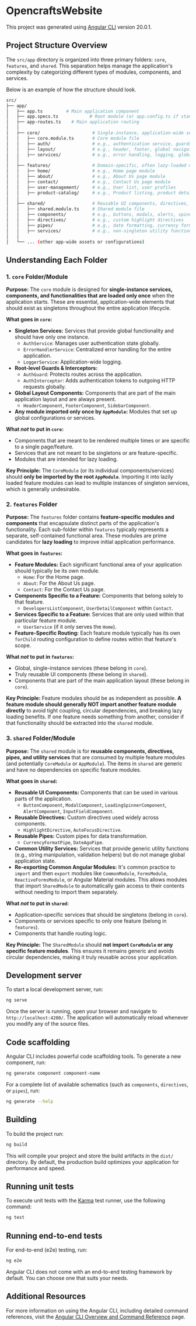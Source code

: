 # OpencraftsWebsite

This project was generated using [Angular CLI](https://github.com/angular/angular-cli) version 20.0.1.

## Project Structure Overview

The `src/app` directory is organized into three primary folders: `core`, `features`, and `shared`. This separation helps manage the application's complexity by categorizing different types of modules, components, and services.

Below is an example of how the structure should look.

```bash
src/
├── app/
│   ├── app.ts         # Main application component
│   ├── app.specs.ts            # Root module (or app.config.ts if standalone root)
│   ├── app-routes.ts    # Main application routing
│   │
│   ├── core/                    # Single-instance, application-wide services & components
│   │   ├── core.module.ts       # Core module file
│   │   ├── auth/                # e.g., authentication service, guards
│   │   ├── layout/              # e.g., header, footer, global navigation
│   │   ├── services/            # e.g., error handling, logging, global data
│   │
│   ├── features/                # Domain-specific, often lazy-loaded modules for distinct functionalities
│   │   ├── home/                # e.g., Home page module
│   │   ├── about/               # e.g., About Us page module
│   │   ├── contact/             # e.g., Contact Us page module
│   │   ├── user-management/     # e.g., User list, user profiles
│   │   ├── product-catalog/     # e.g., Product listing, product details
│   │
│   ├── shared/                  # Reusable UI components, directives, pipes, and utility services
│   │   ├── shared.module.ts     # Shared module file
│   │   ├── components/          # e.g., buttons, modals, alerts, spinners
│   │   ├── directives/          # e.g., custom highlight directives
│   │   ├── pipes/               # e.g., date formatting, currency formatting
│   │   ├── services/            # e.g., non-singleton utility functions
│   │
│   └── ... (other app-wide assets or configurations)
```

## Understanding Each Folder

### 1. `core` Folder/Module

**Purpose:**
The `core` module is designed for **single-instance services, components, and functionalities that are loaded only once** when the application starts. These are essential, application-wide elements that should exist as singletons throughout the entire application lifecycle.

**What goes in `core`:**

* **Singleton Services:** Services that provide global functionality and should have only one instance.
    * `AuthService`: Manages user authentication state globally.
    * `ErrorHandlerService`: Centralized error handling for the entire application.
    * `LoggerService`: Application-wide logging.
* **Root-level Guards & Interceptors:**
    * `AuthGuard`: Protects routes across the application.
    * `AuthInterceptor`: Adds authentication tokens to outgoing HTTP requests globally.
* **Global Layout Components:** Components that are part of the main application layout and are always present.
    * `HeaderComponent`, `FooterComponent`, `SidebarComponent`.
* **Any module imported only once by `AppModule`:** Modules that set up global configurations or services.

**What *not* to put in `core`:**

* Components that are meant to be rendered multiple times or are specific to a single page/feature.
* Services that are not meant to be singletons or are feature-specific.
* Modules that are intended for lazy loading.

**Key Principle:** The `CoreModule` (or its individual components/services) should **only be imported by the root `AppModule`**. Importing it into lazily loaded feature modules can lead to multiple instances of singleton services, which is generally undesirable.

### 2. `features` Folder

**Purpose:**
The `features` folder contains **feature-specific modules and components** that encapsulate distinct parts of the application's functionality. Each sub-folder within `features` typically represents a separate, self-contained functional area. These modules are prime candidates for **lazy loading** to improve initial application performance.

**What goes in `features`:**

* **Feature Modules:** Each significant functional area of your application should typically be its own module.
    * `Home`: For the Home page.
    * `About`: For the About Us page.
    * `Contact`: For the Contact Us page.
* **Components Specific to a Feature:** Components that belong solely to that feature.
    * `DevelopersListComponent`, `UserDetailComponent` within `Contact`.
* **Services Specific to a Feature:** Services that are only used within that particular feature module.
    * `UserService` (if it only serves the `Home`).
* **Feature-Specific Routing:** Each feature module typically has its own `forChild` routing configuration to define routes within that feature's scope.

**What *not* to put in `features`:**

* Global, single-instance services (these belong in `core`).
* Truly reusable UI components (these belong in `shared`).
* Components that are part of the main application layout (these belong in `core`).

**Key Principle:** Feature modules should be as independent as possible. **A feature module should generally NOT import another feature module directly** to avoid tight coupling, circular dependencies, and breaking lazy loading benefits. If one feature needs something from another, consider if that functionality should be extracted into the `shared` module.

### 3. `shared` Folder/Module

**Purpose:**
The `shared` module is for **reusable components, directives, pipes, and utility services** that are consumed by multiple feature modules (and potentially `CoreModule` or `AppModule`). The items in `shared` are generic and have no dependencies on specific feature modules.

**What goes in `shared`:**

* **Reusable UI Components:** Components that can be used in various parts of the application.
    * `ButtonComponent`, `ModalComponent`, `LoadingSpinnerComponent`, `AlertComponent`, `InputFieldComponent`.
* **Reusable Directives:** Custom directives used widely across components.
    * `HighlightDirective`, `AutoFocusDirective`.
* **Reusable Pipes:** Custom pipes for data transformation.
    * `CurrencyFormatPipe`, `DateAgoPipe`.
* **Common Utility Services:** Services that provide generic utility functions (e.g., string manipulation, validation helpers) but do not manage global application state.
* **Re-exporting Common Angular Modules:** It's common practice to `import` and then `export` modules like `CommonModule`, `FormsModule`, `ReactiveFormsModule`, or Angular Material modules. This allows modules that import `SharedModule` to automatically gain access to their contents without needing to import them separately.

**What *not* to put in `shared`:**

* Application-specific services that should be singletons (belong in `core`).
* Components or services specific to only one feature (belong in `features`).
* Components that handle routing logic.

**Key Principle:** The `SharedModule` should **not import `CoreModule` or any specific feature modules**. This ensures it remains generic and avoids circular dependencies, making it truly reusable across your application.

## Development server

To start a local development server, run:

```bash
ng serve
```

Once the server is running, open your browser and navigate to `http://localhost:4200/`. The application will automatically reload whenever you modify any of the source files.

## Code scaffolding

Angular CLI includes powerful code scaffolding tools. To generate a new component, run:

```bash
ng generate component component-name
```

For a complete list of available schematics (such as `components`, `directives`, or `pipes`), run:

```bash
ng generate --help
```

## Building

To build the project run:

```bash
ng build
```

This will compile your project and store the build artifacts in the `dist/` directory. By default, the production build optimizes your application for performance and speed.

## Running unit tests

To execute unit tests with the [Karma](https://karma-runner.github.io) test runner, use the following command:

```bash
ng test
```

## Running end-to-end tests

For end-to-end (e2e) testing, run:

```bash
ng e2e
```

Angular CLI does not come with an end-to-end testing framework by default. You can choose one that suits your needs.

## Additional Resources

For more information on using the Angular CLI, including detailed command references, visit the [Angular CLI Overview and Command Reference](https://angular.dev/tools/cli) page.
